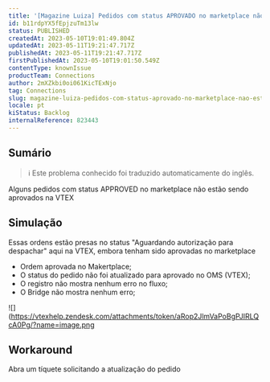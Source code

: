 ```yaml
---
title: '[Magazine Luiza] Pedidos com status APROVADO no marketplace não estão sendo aprovados na VTEX'
id: b11rdpYX5fEpjzuTm13lw
status: PUBLISHED
createdAt: 2023-05-10T19:01:49.804Z
updatedAt: 2023-05-11T19:21:47.717Z
publishedAt: 2023-05-11T19:21:47.717Z
firstPublishedAt: 2023-05-10T19:01:50.549Z
contentType: knownIssue
productTeam: Connections
author: 2mXZkbi0oi061KicTExNjo
tag: Connections
slug: magazine-luiza-pedidos-com-status-aprovado-no-marketplace-nao-estao-sendo-aprovados-na-vtex
locale: pt
kiStatus: Backlog
internalReference: 823443
---
```


## Sumário

>ℹ️ Este problema conhecido foi traduzido automaticamente do inglês.


Alguns pedidos com status APPROVED no marketplace não estão sendo aprovados na VTEX

## Simulação


Essas ordens estão presas no status "Aguardando autorização para despachar" aqui na VTEX, embora tenham sido aprovadas no marketplace

- Ordem aprovada no Makertplace;
- O status do pedido não foi atualizado para aprovado no OMS (VTEX);
- O registro não mostra nenhum erro no fluxo;
- O Bridge não mostra nenhum erro;

 ![](https://vtexhelp.zendesk.com/attachments/token/aRop2JlmVaPoBgPJIRLQcA0Pg/?name=image.png

## Workaround


Abra um tíquete solicitando a atualização do pedido





